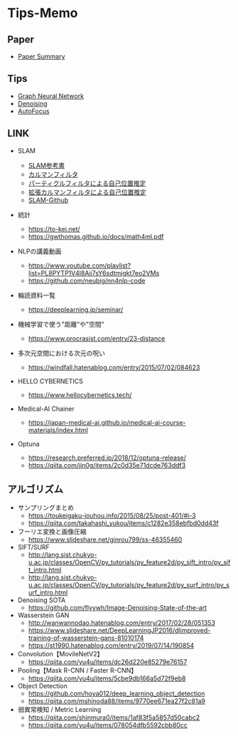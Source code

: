# Tips-Memo

## Paper
* [Paper Summary](https://github.com/M-Mitsuki/Tips-Memo/issues)
  
## Tips
* [Graph Neural Network](https://github.com/M-Mitsuki/Tips-Memo/tree/master/GNN)
* [Denoising](https://github.com/M-Mitsuki/Tips-Memo/tree/master/Denoising)
* [AutoFocus](https://github.com/M-Mitsuki/Tips-Memo/tree/master/AutoFocus)

## LINK
* SLAM
  * [SLAM参考書](https://www.amazon.co.jp/詳解-確率ロボティクス-Pythonによる基礎アルゴリズムの実装-KS理工学専門書-上田/dp/4065170060/ref=cm_cr_arp_d_product_top?ie=UTF8>)
  * [カルマンフィルタ](https://qiita.com/IshitaTakeshi/items/740ac7e9b549eee4cc04)
  * [パーティクルフィルタによる自己位置推定](https://qiita.com/Crafty_as_a_Fox/items/d70864ab555f91fef720)
  * [拡張カルマンフィルタによる自己位置推定](https://qiita.com/Crafty_as_a_Fox/items/55448e2ed9ce0f340814)
  * [SLAM-Github](https://github.com/takuyani/SLAM-Robot_Simu)

* 統計   
  * <https://to-kei.net/>   
  * <https://gwthomas.github.io/docs/math4ml.pdf>  
* NLPの講義動画   
  * <https://www.youtube.com/playlist?list=PL8PYTP1V4I8Ajj7sY6sdtmjgkt7eo2VMs>   
  * <https://github.com/neubig/nn4nlp-code>  
* 輪読資料一覧   
  * <https://deeplearning.jp/seminar/>
* 機械学習で使う"距離"や"空間"   
  * <https://www.procrasist.com/entry/23-distance>
* 多次元空間における次元の呪い   
  * <https://windfall.hatenablog.com/entry/2015/07/02/084623>
* HELLO CYBERNETICS   
  * <https://www.hellocybernetics.tech/>
* Medical-AI Chainer   
  * <https://japan-medical-ai.github.io/medical-ai-course-materials/index.html>
* Optuna   
  * <https://research.preferred.jp/2018/12/optuna-release/>   
  * <https://qiita.com/jin0g/items/2c0d35e71dcde763ddf3>

## アルゴリズム
* サンプリングまとめ   
  * <https://toukeigaku-jouhou.info/2015/08/25/post-401/#i-3>   
  * <https://qiita.com/takahashi_yukou/items/c1282e358ebfbd0dd43f>
* フーリエ変換と画像圧縮   
  * <https://www.slideshare.net/ginrou799/ss-46355460>
* SIFT/SURF   
  * <http://lang.sist.chukyo-u.ac.jp/classes/OpenCV/py_tutorials/py_feature2d/py_sift_intro/py_sift_intro.html>   
  * <http://lang.sist.chukyo-u.ac.jp/classes/OpenCV/py_tutorials/py_feature2d/py_surf_intro/py_surf_intro.html>
* Denoising SOTA   
  * <https://github.com/flyywh/Image-Denoising-State-of-the-art>
* Wasserstein GAN   
  * <http://wanwannodao.hatenablog.com/entry/2017/02/28/051353>   
  * <https://www.slideshare.net/DeepLearningJP2016/dlimproved-training-of-wasserstein-gans-81010174>   
  * <https://st1990.hatenablog.com/entry/2019/07/14/190854>
* Convolution【MovileNetV2】   
  * <https://qiita.com/yu4u/items/dc26d220e85279e76157>
* Pooling【Mask R-CNN / Faster R-CNN】   
  * <https://qiita.com/yu4u/items/5cbe9db166a5d72f9eb8>
* Object Detection   
  * <https://github.com/hoya012/deep_learning_object_detection>   
  * <https://qiita.com/mshinoda88/items/9770ee671ea27f2c81a9>
* 弱異常検知 / Metric Learning   
  * <https://qiita.com/shinmura0/items/1af83f5a5857d50cabc2>   
  * <https://qiita.com/yu4u/items/078054dfb5592cbb80cc>
